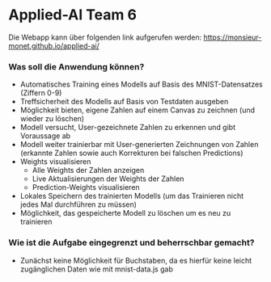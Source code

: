 # Applied-AI Team 6

Die Webapp kann über folgenden link aufgerufen werden: https://monsieur-monet.github.io/applied-ai/

### Was soll die Anwendung können?
* Automatisches Training eines Modells auf Basis des MNIST-Datensatzes (Ziffern 0-9)
* Treffsicherheit des Modells auf Basis von Testdaten ausgeben
* Möglichkeit bieten, eigene Zahlen auf einem Canvas zu zeichnen (und wieder zu löschen)
* Modell versucht, User-gezeichnete Zahlen zu erkennen und gibt Voraussage ab
* Modell weiter trainierbar mit User-generierten Zeichnungen von Zahlen (erkannte Zahlen sowie auch Korrekturen bei falschen Predictions)
* Weights visualisieren
  * Alle Weights der Zahlen anzeigen
  * Live Aktualisierungen der Weights der Zahlen
  * Prediction-Weights visualisieren
* Lokales Speichern des trainierten Modells (um das Trainieren nicht jedes Mal durchführen zu müssen)
* Möglichkeit, das gespeicherte Modell zu löschen um es neu zu trainieren

### Wie ist die Aufgabe eingegrenzt und beherrschbar gemacht?
* Zunächst keine Möglichkeit für Buchstaben, da es hierfür keine leicht zugänglichen Daten wie mit mnist-data.js gab

